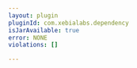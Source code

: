 ```yaml
---
layout: plugin
pluginId: com.xebialabs.dependency
isJarAvailable: true
error: NONE
violations: []

---
```

